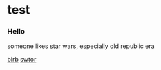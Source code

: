 # test

### Hello

someone likes star wars, especially old republic era

[birb](https://www.google.com/imgres?imgurl=https%3A%2F%2Fnas-national-prod.s3.amazonaws.com%2Faud_gbbc-2016_dark-eyed-junco_34384_kk_oh_photo-michele-black.jpg&imgrefurl=https%3A%2F%2Fwww.audubon.org%2Fnews%2Fwhen-bird-birb-extremely-important-guide&tbnid=G3foMPbZhOmAdM&vet=12ahUKEwjM5qfvu_nzAhUwy4sBHcqtCgwQMygBegUIARCmAQ..i&docid=c3E3r_cyUyvhxM&w=2400&h=2400&q=birb&ved=2ahUKEwjM5qfvu_nzAhUwy4sBHcqtCgwQMygBegUIARCmAQ)
[swtor](https://www.google.com/imgres?imgurl=https%3A%2F%2Fwww.fanbyte.com%2Fwp-content%2Fuploads%2F2020%2F07%2Fswtor-crossplay.jpg&imgrefurl=https%3A%2F%2Fwww.fanbyte.com%2Fguides%2Fswtor-crossplay-guide-does-old-republic-have-crossplay%2F&tbnid=3zmvfbk3NWH9EM&vet=12ahUKEwjL85CfvPnzAhXHEXAKHT-7AMYQMygCegUIARChAQ..i&docid=0H06tsQVfBdTyM&w=1920&h=1080&q=swtor&ved=2ahUKEwjL85CfvPnzAhXHEXAKHT-7AMYQMygCegUIARChAQ)

